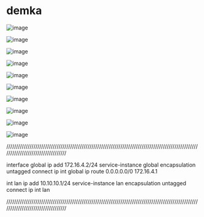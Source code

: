 # demka

![image](https://github.com/user-attachments/assets/4ac2c6e0-c0c0-4773-8940-aa9368388615)

![image](https://github.com/user-attachments/assets/416bc84b-ab63-46f2-a5f7-81c65b941301)

![image](https://github.com/user-attachments/assets/d0ea4009-a5c5-470a-907b-cfbd5b5d4583)

![image](https://github.com/user-attachments/assets/90aeabf4-44c6-4758-8449-2ea2190a947c)

![image](https://github.com/user-attachments/assets/ff430dcb-951e-4715-a4a3-807909358df5)

![image](https://github.com/user-attachments/assets/6bd43bef-8e86-4344-9dd1-ef9f4bb791b0)

![image](https://github.com/user-attachments/assets/2b29e2d7-00be-46b6-a30a-aaf8ea15bcca)

![image](https://github.com/user-attachments/assets/1e3951c1-8435-4e73-ac28-2233fb39be3e)

![image](https://github.com/user-attachments/assets/b2967a64-a54e-4812-bfcb-5b2dce212486)

![image](https://github.com/user-attachments/assets/48eab446-ddf4-4b53-9b1c-7efcd78ec6a5)



//////////////////////////////////////////////////////////////////////////////////////////////////////////////////////////////////

interface global
ip add 172.16.4.2/24
service-instance global
encapsulation untagged
connect ip int global
ip route 0.0.0.0.0/0 172.16.4.1

int lan
ip add 10.10.10.1/24
service-instance lan
encapsulation untagged
connect ip int lan

//////////////////////////////////////////////////////////////////////////////////////////////////////////////////////////////////


